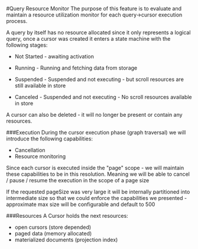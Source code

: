 #Query Resource Monitor
The purpose of this feature is to evaluate and maintain a resource utilization monitor for each 
query->cursor execution process.

A query by itself has no resource allocated since it only represents a logical query, once a cursor was created 
it enters a state machine with the following stages:

 - Not Started - awaiting activation
    
 - Running     - Running and fetching data from storage
   
 - Suspended   - Suspended and not executing - but scroll resources are still available in store
 - Canceled    - Suspended and not executing - No scroll resources available in store

A cursor can also be deleted - it will no longer be present or contain any resources.


###Execution 
During the cursor execution phase (graph traversal) we will introduce the following capabilities:
 
 - Cancellation 
 - Resource monitoring

Since each cursor is executed inside the "page" scope - we will maintain these capabilities to be in this resolution.
Meaning we will be able to cancel / pause / resume the execution in the scope of a page size

If the requested pageSize was very large it will be internally partitioned into intermediate size so that we could enforce the
capabilities we presented - approximate max size will be configurable and default to 500



###Resources
A Cursor holds the next resources:

  - open cursors (store depended)
  - paged data (memory allocated) 
  - materialized documents (projection index)